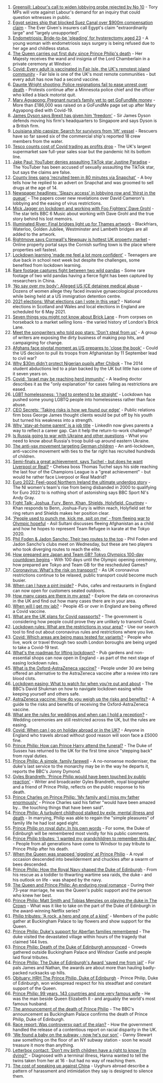 1. [Greensill: Labour's call to widen lobbying probe rejected by No 10](https://www.bbc.co.uk/news/uk-politics-56743426) - Tory MPs will vote against Labour's demand for an inquiry that could question witnesses in public.
2. [Egypt seizes ship that blocked Suez Canal over $900m compensation claim](https://www.bbc.co.uk/news/world-middle-east-56743556) - The Ever Given's insurers call Egypt's claim "extraordinarily large" and "largely unsupported".
3. [Endometriosis: Bride-to-be 'pleading' for hysterectomy aged 23](https://www.bbc.co.uk/news/uk-northern-ireland-56737353) - A young woman with endometriosis says surgery is being refused due to her age and childless status.
4. [The Queen carries out first duty since Prince Philip's death](https://www.bbc.co.uk/news/uk-56740980) - Her Majesty receives the wand and insignia of the Lord Chamberlain in a private ceremony at Windsor.
5. [Covid: Every adult is vaccinated in Fair Isle, the UK's remotest island community](https://www.bbc.co.uk/news/uk-scotland-north-east-orkney-shetland-56691073) - Fair Isle is one of the UK's most remote communities - but every adult has now had a second vaccine.
6. [Daunte Wright shooting: Police resignations fail to ease unrest over death](https://www.bbc.co.uk/news/world-us-canada-56740199) - Protests continue after a Minnesota police chief and the officer who killed a black motorist quit.
7. [Mary Agyapong: Pregnant nurse’s family yet to get GoFundMe money](https://www.bbc.co.uk/news/uk-england-beds-bucks-herts-56734016) - More than £186,000 was raised on a GoFundMe page set up after Mary Agyapong died with Covid-19.
8. [James Dyson says Brexit has given him 'freedom'](https://www.bbc.co.uk/news/business-56741000) - Sir James Dyson defends moving his firm's headquarters to Singapore and says Dyson is a British firm.
9. [Louisiana ship capsize: Search for survivors from 'lift' vessel](https://www.bbc.co.uk/news/world-us-canada-56742996) - Rescuers have so far saved six of the commercial ship's reported 18 crew members from the water.
10. [Tesco counts cost of Covid trading as profits drop](https://www.bbc.co.uk/news/business-56742832) - The UK's largest supermarket saw full-year sales soar but the pandemic hit its bottom line.
11. [Jake Paul: YouTuber denies assaulting TikTok star Justine Paradise](https://www.bbc.co.uk/news/entertainment-arts-56743275) - The YouTuber has been accused of sexually assaulting the TikTok star, but says the claims are false.
12. [County lines gang 'recruited teen in 80 minutes via Snapchat'](https://www.bbc.co.uk/news/uk-england-kent-56717403) - A boy tells how he replied to an advert on Snapchat and was groomed to sell drugs at the age of 14.
13. [Newspaper headlines: 'Sleazy access' in lobbying row and 'thirst in the queue'](https://www.bbc.co.uk/news/blogs-the-papers-56740790) - The papers cover new revelations over David Cameron's lobbying and the easing of virus restrictions.
14. [Mick Jagger on lockdown and working with Foo Fighters' Dave Grohl](https://www.bbc.co.uk/news/entertainment-arts-56734827) - The star tells BBC 6 Music about working with Dave Grohl and the true story behind his lost memoirs.
15. [Illuminated River: Final bridges light up for Thames artwork](https://www.bbc.co.uk/news/uk-england-london-56744132) - Blackfriars, Waterloo, Golden Jubilee, Westminster and Lambeth bridges are all added to the artwork.
16. [Rightmove says Cornwall's Newquay is hottest UK property market](https://www.bbc.co.uk/news/business-56734468) - Online property portal says the Cornish surfing town is the place where properties sell fastest.
17. [Lockdown learning 'made me feel a lot more confident'](https://www.bbc.co.uk/news/education-56737536) - Teenagers are due back in school next week but despite the challenges, some benefited from lockdown learning.
18. [Rare footage captures fight between two wild pandas](https://www.bbc.co.uk/news/world-asia-china-56735149) - Some rare footage of two wild pandas having a fierce fight has been captured by researchers in China.
19. ['No say over my body': Alleged US ICE detainee medical abuse](https://www.bbc.co.uk/news/world-us-canada-56721141) - Dozens of women allege they faced invasive gynaecological procedures while being held at a US immigration detention centre.
20. [2021 elections: What elections can I vote in this year?](https://www.bbc.co.uk/news/56129210) - National elections in Scotland and Wales and local elections in England are scheduled for 6 May 2021.
21. [Seven things you might not know about Brick Lane](https://www.bbc.co.uk/news/uk-england-london-56665508) - From corpses on horseback to a market selling lions - the varied history of London's Brick Lane.
22. [Meet the songwriters who told pop stars: 'Don't steal from us'](https://www.bbc.co.uk/news/entertainment-arts-56736047) - A group of writers are exposing the dirty business of making pop hits, and campaigning for change.
23. [Afghans face pivotal moment as US prepares to 'close the book'](https://www.bbc.co.uk/news/world-asia-56741106) - Could the US decision to pull its troops from Afghanistan by 11 September lead to civil war?
24. [Why $30m didn't protect Nigerian pupils after Chibok](https://www.bbc.co.uk/news/world-africa-56732909) - The 2014 student abductions led to a plan backed by the UK but little has come of it seven years on.
25. [Covid: 'Israel may be reaching herd immunity'](https://www.bbc.co.uk/news/health-56722186) - A leading doctor describes it as the "only explanation" for cases falling as restrictions are eased.
26. [LGBT homelessness: 'I had to pretend to be straight'](https://www.bbc.co.uk/news/uk-56718978) - Lockdown has pushed some young LGBTQ people into homelessness rather than face abuse.
27. [CEO Secrets: 'Taking risks is how we found our edge'](https://www.bbc.co.uk/news/business-56732929) - Public relations firm boss George James thought clients would be put off by his youth but turned his weakness into a strength.
28. [Why 'stay-at-home parent' is a job title](https://www.bbc.co.uk/news/world-us-canada-56683854) - LinkedIn now gives parents a way to reflect a career gap. Can it help the return-to-work challenge?
29. [Is Russia going to war with Ukraine and other questions](https://www.bbc.co.uk/news/world-europe-56720589) - What you need to know about Russia's troop build-up around eastern Ukraine.
30. [The anti-vax movement targeting German children](https://www.bbc.co.uk/news/blogs-trending-56675874) - An anti-lockdown, anti-vaccine movement with ties to the far right has recruited hundreds of children.
31. [Semi-finals a great achievement, says Tuchel - but does he want Liverpool or Real?](https://www.bbc.co.uk/sport/football/56741060) - Chelsea boss Thomas Tuchel says his side reaching the last four of the Champions League is a "great achievement" - but would he rather face Liverpool or Real Madrid?
32. [Euro 2022: Feel-good Northern Ireland the ultimate underdog story](https://www.bbc.co.uk/sport/football/56696421) - The NI women's team's rise from being disbanded in 2000 to qualifying for Euro 2022 to is nothing short of astonishing says BBC Sport NI's Andy Gray.
33. [Fight Talk; Joshua, Fury, Benn, Khan, Shields, Holyfield, Courtney](https://www.bbc.co.uk/sport/boxing/56715230) - Khan responds to Benn, Joshua-Fury is within reach, Holyfield set for ring return and Shields makes her position clear.
34. ['People used to punch me, kick me, spit on me' - from fleeing war to Olympic hopeful](https://www.bbc.co.uk/sport/olympics/56729309) - Asil Sultani discusses fleeing Afghanistan as a child and how he hopes to represent Team Refugee in karate at the Tokyo 2020.
35. [Phil Foden & Jadon Sancho: Their two routes to the top](https://www.bbc.co.uk/sport/football/56689297) - Phil Foden and Jadon Sancho's clubs meet on Wednesday, but these are two players who took diverging routes to reach the elite.
36. [How prepared are Japan and Team GB? Tokyo Olympics 100-day countdown begins](https://www.bbc.co.uk/sport/olympics/56737231) - With 100 days until the Olympic opening ceremony, how prepared are Tokyo and Team GB for the rescheduled Games?
37. [Coronavirus: What's the risk on transport?](https://www.bbc.co.uk/news/health-51736185) - As UK coronavirus restrictions continue to be relaxed, public transport could become much busier.
38. [When can I have a pint inside?](https://www.bbc.co.uk/news/business-52977388) - Pubs, cafes and restaurants in England can now open for customers seated outdoors.
39. [How many cases are there in my area?](https://www.bbc.co.uk/news/uk-51768274) - Explore the data on coronavirus in the UK and find out how many cases there are in your area.
40. [When will I get my jab?](https://www.bbc.co.uk/news/health-55045639) - People 45 or over in England are being offered a Covid vaccine.
41. [What are the UK plans for Covid passports?](https://www.bbc.co.uk/news/explainers-55718553) - The government is considering how people could prove they are unlikely to transmit Covid.
42. [Lockdown rules: What are the restrictions in your area?](https://www.bbc.co.uk/news/uk-54373904) - Use our search tool to find out about coronavirus rules and restrictions where you live.
43. [Covid: Which areas are being mass tested for variants?](https://www.bbc.co.uk/news/explainers-54872039) - People who live, work or travel through two south London boroughs are being urged to take a Covid-19 test.
44. [What's the roadmap for lifting lockdown?](https://www.bbc.co.uk/news/explainers-52530518) - Pub gardens and non-essential shops can now open in England - as part of the next stage of easing lockdown rules.
45. [What is the Oxford-AstraZeneca vaccine?](https://www.bbc.co.uk/news/health-55302595) - People under 30 are being offered an alternative to the AstraZeneca vaccine after a review into rare blood clots.
46. [Lockdown easing: What to watch for when you’re out and about](https://www.bbc.co.uk/news/science-environment-56678978) - The BBC’s David Shukman on how to navigate lockdown easing while keeping yourself and others safe.
47. [AstraZeneca vaccine: How do you weigh up the risks and benefits?](https://www.bbc.co.uk/news/explainers-56665396) - A guide to the risks and benefits of receiving the Oxford-AstraZeneca vaccine.
48. [What are the rules for weddings and when can I hold a reception?](https://www.bbc.co.uk/news/explainers-52811509) - Wedding ceremonies are still restricted across the UK, but the rules are easing.
49. [Covid: When can I go on holiday abroad or in the UK?](https://www.bbc.co.uk/news/explainers-52646738) - Anyone in England who travels abroad without good reason will soon face a £5000 fine.
50. [Prince Philip: How can Prince Harry attend the funeral?](https://www.bbc.co.uk/news/uk-56709506) - The Duke of Sussex has returned to the UK for the first time since "stepping back" from royal duties.
51. [Prince Philip: A simple, family farewell](https://www.bbc.co.uk/news/56708741) - A no-nonsense moderniser, the duke's last service to the monarchy may be in the way he departs it, reports the BBC's Jonny Dymond.
52. [Gyles Brandreth: 'Prince Philip would have been touched by public reaction'](https://www.bbc.co.uk/news/uk-56703415) - Writer and broadcaster Gyles Brandreth, royal biographer and a friend of Prince Philip, reflects on the public response to his death.
53. [Prince Charles on Prince Philip: 'My family and I miss my father enormously'](https://www.bbc.co.uk/news/uk-56704809) - Prince Charles said his father "would have been amazed by... the touching things that have been said".
54. [Prince Philip: A turbulent childhood stalked by exile, mental illness and death](https://www.bbc.co.uk/news/uk-56690270) - In marrying, Philip was able to regain the "simple pleasures" of family life he had lost aged eight.
55. [Prince Philip on royal duty: In his own words](https://www.bbc.co.uk/news/uk-42003216) - For some, the Duke of Edinburgh will be remembered most vividly for his public comments.
56. [Prince Philip tributes: 'I wanted my grandchildren to remember this day'](https://www.bbc.co.uk/news/uk-56703427) - People from all generations have come to Windsor to pay tribute to Prince Philip after his death.
57. [When the Queen was snapped 'giggling' at Prince Philip](https://www.bbc.co.uk/news/in-pictures-56242398) - A royal occasion descended into bewilderment and chuckles after a swarm of bees descended.
58. [Prince Philip: How the Royal Navy shaped the Duke of Edinburgh](https://www.bbc.co.uk/news/uk-10266717) - From his rescue as a toddler to thwarting wartime sea raids, the duke - and his outlook on life - was shaped by the navy.
59. [The Queen and Prince Philip: An enduring royal romance](https://www.bbc.co.uk/news/uk-56252745) - During their 73-year marriage, he was the Queen's public support and the person who knew her best.
60. [Prince Philip: Matt Smith and Tobias Menzies on playing the duke in The Crown](https://www.bbc.co.uk/news/entertainment-arts-56168336) - What was it like to take on the part of the Duke of Edinburgh in the award-winning Netflix series?
61. [Philip tributes: 'A rock, a hero and one of a kind'](https://www.bbc.co.uk/news/uk-56695307) - Members of the public gather at Buckingham Palace to lay flowers and show support for the Queen.
62. [Prince Philip: Duke's support for Aberfan families remembered](https://www.bbc.co.uk/news/uk-wales-44971042) - The duke visited the devastated village within hours of the tragedy that claimed 144 lives.
63. [Prince Philip: Death of the Duke of Edinburgh announced](https://www.bbc.co.uk/news/in-pictures-56692965) - Crowds gathered outside Buckingham Palace and Windsor Castle and people laid floral tributes.
64. [Prince Philip: The Duke of Edinburgh's Award 'saved me from jail'](https://www.bbc.co.uk/news/uk-56301207) - For pals James and Nathan, the awards are about more than hauling badly-packed rucksacks up hills.
65. [Obituary: HRH The Prince Philip, Duke of Edinburgh](https://www.bbc.co.uk/news/uk-10224525) - Prince Philip, Duke of Edinburgh, won widespread respect for his steadfast and constant support of the Queen.
66. [Prince Philip: 99 years, 143 countries and one very famous wife](https://www.bbc.co.uk/news/uk-42651950) - He was the man beside Queen Elizabeth II - and arguably the world's most famous husband.
67. [The announcement of the death of Prince Philip](https://www.bbc.co.uk/news/uk-21927210) - The BBC's announcement as Buckingham Palace confirms the death of Prince Philip, Duke of Edinburgh.
68. [Race report: Was controversy part of the plan?](https://www.bbc.co.uk/news/uk-politics-56578839) - How the government handled the release of a contentious report on racial disparity in the UK.
69. ['We found a baby on the subway - now he's our son'](https://www.bbc.co.uk/news/stories-56409764) - Danny Stewart saw something on the floor of an NY subway station - soon he would treasure it more than anything.
70. [Letterbox contact: ‘Don’t my birth children have a right to know I’m dying?'](https://www.bbc.co.uk/news/stories-56576285) - Diagnosed with a terminal illness, Hanna wanted to tell the twins taken from her at 16 - but had no way of reaching them.
71. [The cost of speaking up against China](https://www.bbc.co.uk/news/world-asia-china-56563449) - Uyghurs abroad describe a pattern of harassment and intimidation they say is designed to silence them.
